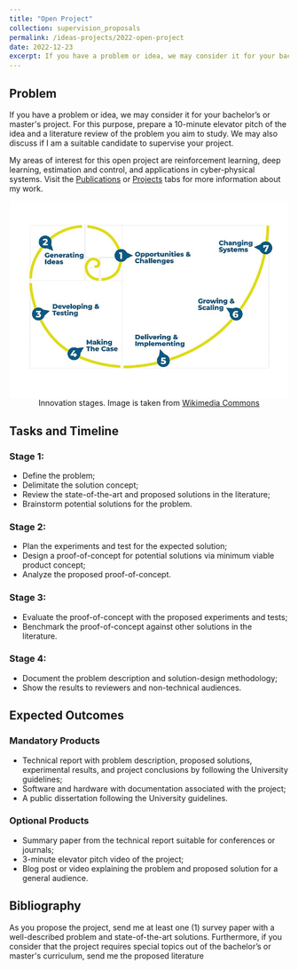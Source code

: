 ```yaml
---
title: "Open Project"
collection: supervision_proposals
permalink: /ideas-projects/2022-open-project
date: 2022-12-23
excerpt: If you have a problem or idea, we may consider it for your bachelor’s or master's project.
---
```


## Problem
If you have a problem or idea, we may consider it for your bachelor’s or master's project. For this purpose, prepare a 10-minute elevator pitch of the idea and a literature review of the problem you aim to study. We may also discuss if I am a suitable candidate to supervise your project.

My areas of interest for this open project are reinforcement learning, deep learning, estimation and control, and applications in cyber-physical systems. Visit the <a href="/publications/">Publications</a> or <a href="/portfolio/">Projects</a> tabs for more information about my work.

<div style="text-align: center;">
    <img src="/images/Innovation_stages.jpg"
        alt="Innovation stages."
        style="display: block; margin-left: auto; margin-right: auto;" />
    <figcaption>Innovation stages. Image is taken from <a href="https://commons.wikimedia.org/wiki/File:Innovation_stages.jpg">Wikimedia Commons</a></figcaption>
</div>

## Tasks and Timeline

### Stage 1:
* Define the problem;
* Delimitate the solution concept;
* Review the state-of-the-art and proposed solutions in the literature;
* Brainstorm potential solutions for the problem.

### Stage 2:
* Plan the experiments and test for the expected solution;
* Design a proof-of-concept for potential solutions via minimum viable product concept;
* Analyze the proposed proof-of-concept.

### Stage 3: 
* Evaluate the proof-of-concept with the proposed experiments and tests;
* Benchmark the proof-of-concept against other solutions in the literature.

### Stage 4: 
* Document the problem description and solution-design methodology;
* Show the results to reviewers and non-technical audiences.

## Expected Outcomes

### Mandatory Products
* Technical report with problem description, proposed solutions, experimental results, and project conclusions by following the University guidelines;
* Software and hardware with documentation associated with the project;
* A public dissertation following the University guidelines.

### Optional Products
* Summary paper from the technical report suitable for conferences or journals;
* 3-minute elevator pitch video of the project;
* Blog post or video explaining the problem and proposed solution for a general audience.

## Bibliography
As you propose the project, send me at least one (1) survey paper with a well-described problem and state-of-the-art solutions. Furthermore, if you consider that the project requires special topics out of the bachelor’s or master's curriculum, send me the proposed literature